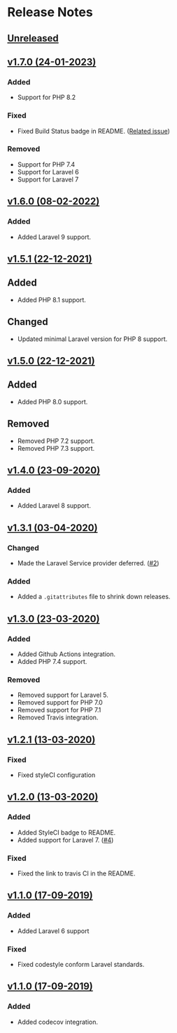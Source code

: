 # Release Notes

## [Unreleased](https://github.com/markwalet/dotenv-manager/compare/v1.7.0...master)

## [v1.7.0 (24-01-2023)](https://github.com/markwalet/dotenv-manager/compare/v1.6.0...v1.7.0)

### Added
- Support for PHP 8.2

### Fixed
- Fixed Build Status badge in README. ([Related issue](https://github.com/badges/shields/issues/8671))

### Removed
- Support for PHP 7.4
- Support for Laravel 6
- Support for Laravel 7

## [v1.6.0 (08-02-2022)](https://github.com/markwalet/dotenv-manager/compare/v1.5.1...v1.6.0)

### Added
- Added Laravel 9 support.

## [v1.5.1 (22-12-2021)](https://github.com/markwalet/dotenv-manager/compare/v1.5.0...v1.5.1)

## Added
- Added PHP 8.1 support.

## Changed
- Updated minimal Laravel version for PHP 8 support.

## [v1.5.0 (22-12-2021)](https://github.com/markwalet/dotenv-manager/compare/v1.4.0...v1.5.0)

## Added
- Added PHP 8.0 support.

## Removed
- Removed PHP 7.2 support.
- Removed PHP 7.3 support.

## [v1.4.0 (23-09-2020)](https://github.com/markwalet/dotenv-manager/compare/v1.3.1...v1.4.0)

### Added
- Added Laravel 8 support.

## [v1.3.1 (03-04-2020)](https://github.com/markwalet/dotenv-manager/compare/v1.3.0...v1.3.1)

### Changed
- Made the Laravel Service provider deferred. ([#2](https://github.com/markwalet/dotenv-manager/issues/2))

### Added
- Added a `.gitattributes` file to shrink down releases.

## [v1.3.0 (23-03-2020)](https://github.com/markwalet/dotenv-manager/compare/v1.2.1...v1.3.0)

### Added
- Added Github Actions integration.
- Added PHP 7.4 support.
 
### Removed
- Removed support for Laravel 5.
- Removed support for PHP 7.0
- Removed support for PHP 7.1
- Removed Travis integration.

## [v1.2.1 (13-03-2020)](https://github.com/markwalet/dotenv-manager/compare/v1.2.0...v1.2.1)

### Fixed
- Fixed styleCI configuration

## [v1.2.0 (13-03-2020)](https://github.com/markwalet/dotenv-manager/compare/v1.1.0...v1.2.0)

### Added
- Added StyleCI badge to README.
- Added support for Laravel 7. ([#4](https://github.com/markwalet/dotenv-manager/issues/4))

### Fixed
- Fixed the link to travis CI in the README. 

## [v1.1.0 (17-09-2019)](https://github.com/markwalet/dotenv-manager/compare/v1.0.0...v1.0.1)

### Added
- Added Laravel 6 support

### Fixed
- Fixed codestyle conform Laravel standards.

## [v1.1.0 (17-09-2019)](https://github.com/markwalet/dotenv-manager/compare/v1.0.1...v1.0.0)

### Added
- Added codecov integration.
